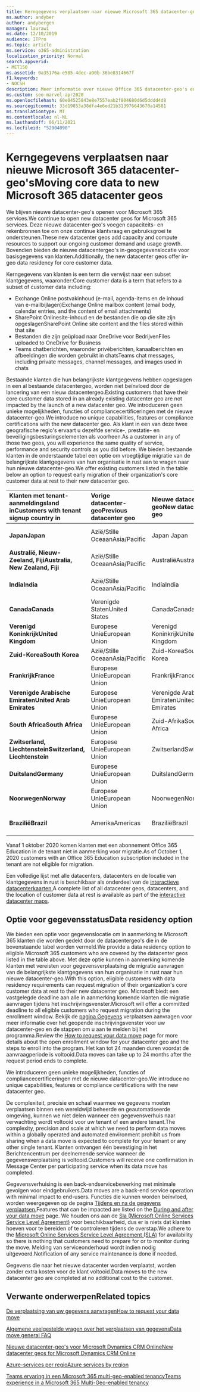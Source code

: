 ```yaml
---
title: Kerngegevens verplaatsen naar nieuwe Microsoft 365 datacenter-geo's
ms.author: andyber
author: andybergen
manager: laurawi
ms.date: 12/10/2019
audience: ITPro
ms.topic: article
ms.service: o365-administration
localization_priority: Normal
search.appverid:
- MET150
ms.assetid: 0a35176a-e585-4dec-a90b-36be8314667f
f1.keywords:
- NOCSH
description: Meer informatie over nieuwe Office 365 datacenter-geo's en hoe u de optie gegevenslocatie kunt gebruiken om een overgang van uw kerngegevens naar een nieuwe geo aan te vragen.
ms.custom: seo-marvel-apr2020
ms.openlocfilehash: 60e04525843e8e7557eab2f804680d6d5dddd4d8
ms.sourcegitcommit: 33d19853a38dfa4e6ed21b313976643670a14581
ms.translationtype: MT
ms.contentlocale: nl-NL
ms.lasthandoff: 06/11/2021
ms.locfileid: "52904090"
---
```

# <a name="moving-core-data-to-new-microsoft-365-datacenter-geos"></a><span data-ttu-id="5940a-103">Kerngegevens verplaatsen naar nieuwe Microsoft 365 datacenter-geo's</span><span class="sxs-lookup"><span data-stu-id="5940a-103">Moving core data to new Microsoft 365 datacenter geos</span></span>

<span data-ttu-id="5940a-104">We blijven nieuwe datacenter-geo's openen voor Microsoft 365 services.</span><span class="sxs-lookup"><span data-stu-id="5940a-104">We continue to open new datacenter geos for Microsoft 365 services.</span></span> <span data-ttu-id="5940a-105">Deze nieuwe datacenter-geo's voegen capaciteits- en rekenbronnen toe om onze continue klantvraag en gebruiksgroei te ondersteunen.</span><span class="sxs-lookup"><span data-stu-id="5940a-105">These new datacenter geos add capacity and compute resources to support our ongoing customer demand and usage growth.</span></span> <span data-ttu-id="5940a-106">Bovendien bieden de nieuwe datacentergeo's in-geogegevenslocatie voor basisgegevens van klanten.</span><span class="sxs-lookup"><span data-stu-id="5940a-106">Additionally, the new datacenter geos offer in-geo data residency for core customer data.</span></span> 

<span data-ttu-id="5940a-107">Kerngegevens van klanten is een term die verwijst naar een subset klantgegevens, waaronder:</span><span class="sxs-lookup"><span data-stu-id="5940a-107">Core customer data is a term that refers to a subset of customer data including:</span></span> 
- <span data-ttu-id="5940a-108">Exchange Online postvakinhoud (e-mail, agenda-items en de inhoud van e-mailbijlagen)</span><span class="sxs-lookup"><span data-stu-id="5940a-108">Exchange Online mailbox content (email body, calendar entries, and the content of email attachments)</span></span>
- <span data-ttu-id="5940a-109">SharePoint Onlinesite-inhoud en de bestanden die op die site zijn opgeslagen</span><span class="sxs-lookup"><span data-stu-id="5940a-109">SharePoint Online site content and the files stored within that site</span></span>
- <span data-ttu-id="5940a-110">Bestanden die zijn geüpload naar OneDrive voor Bedrijven</span><span class="sxs-lookup"><span data-stu-id="5940a-110">Files uploaded to OneDrive for Business</span></span>
- <span data-ttu-id="5940a-111">Teams chatberichten, waaronder privéberichten, kanaalberichten en afbeeldingen die worden gebruikt in chats</span><span class="sxs-lookup"><span data-stu-id="5940a-111">Teams chat messages, including private messages, channel messages, and images used in chats</span></span>
  
<span data-ttu-id="5940a-112">Bestaande klanten die hun belangrijkste klantgegevens hebben opgeslagen in een al bestaande datacentergeo, worden niet beïnvloed door de lancering van een nieuw datacentergeo.</span><span class="sxs-lookup"><span data-stu-id="5940a-112">Existing customers that have their core customer data stored in an already existing datacenter geo are not impacted by the launch of a new datacenter geo.</span></span> <span data-ttu-id="5940a-113">We introduceren geen unieke mogelijkheden, functies of compliancecertificeringen met de nieuwe datacenter-geo.</span><span class="sxs-lookup"><span data-stu-id="5940a-113">We introduce no unique capabilities, features or compliance certifications with the new datacenter geo.</span></span> <span data-ttu-id="5940a-114">Als klant in een van deze twee geografische regio's ervaart u dezelfde service-, prestatie- en beveiligingsbesturingselementen als voorheen.</span><span class="sxs-lookup"><span data-stu-id="5940a-114">As a customer in any of those two geos, you will experience the same quality of service, performance and security controls as you did before.</span></span> <span data-ttu-id="5940a-115">We bieden bestaande klanten in de onderstaande tabel een optie om vroegtijdige migratie van de belangrijkste klantgegevens van hun organisatie in rust aan te vragen naar hun nieuwe datacenter-geo.</span><span class="sxs-lookup"><span data-stu-id="5940a-115">We offer existing customers listed in the table below an option to request early migration of their organization's core customer data at rest to their new datacenter geo.</span></span>
  
|<span data-ttu-id="5940a-116">**Klanten met tenant-aanmeldingsland in**</span><span class="sxs-lookup"><span data-stu-id="5940a-116">**Customers with tenant signup country in**</span></span>|<span data-ttu-id="5940a-117">**Vorige datacenter-geo**</span><span class="sxs-lookup"><span data-stu-id="5940a-117">**Previous datacenter geo**</span></span>|<span data-ttu-id="5940a-118">**Nieuwe datacenter-geo**</span><span class="sxs-lookup"><span data-stu-id="5940a-118">**New datacenter geo**</span></span>|<span data-ttu-id="5940a-119">**Geo beschikbaar sinds**</span><span class="sxs-lookup"><span data-stu-id="5940a-119">**Geo available since**</span></span>|
|:-----|:-----|:-----|:-----|
|<span data-ttu-id="5940a-120">**Japan**</span><span class="sxs-lookup"><span data-stu-id="5940a-120">**Japan**</span></span>| <span data-ttu-id="5940a-121">Azië/Stille Oceaan</span><span class="sxs-lookup"><span data-stu-id="5940a-121">Asia/Pacific</span></span> | <span data-ttu-id="5940a-122">Japan </span><span class="sxs-lookup"><span data-stu-id="5940a-122">Japan</span></span> | <span data-ttu-id="5940a-123">December 2014</span><span class="sxs-lookup"><span data-stu-id="5940a-123">December 2014</span></span> |
|<span data-ttu-id="5940a-124">**Australië, Nieuw-Zeeland, Fiji**</span><span class="sxs-lookup"><span data-stu-id="5940a-124">**Australia, New Zealand, Fiji**</span></span>| <span data-ttu-id="5940a-125">Azië/Stille Oceaan</span><span class="sxs-lookup"><span data-stu-id="5940a-125">Asia/Pacific</span></span> | <span data-ttu-id="5940a-126">Australië</span><span class="sxs-lookup"><span data-stu-id="5940a-126">Australia</span></span> | <span data-ttu-id="5940a-127">Maart 2015</span><span class="sxs-lookup"><span data-stu-id="5940a-127">March 2015</span></span> |
|<span data-ttu-id="5940a-128">**India**</span><span class="sxs-lookup"><span data-stu-id="5940a-128">**India**</span></span>| <span data-ttu-id="5940a-129">Azië/Stille Oceaan</span><span class="sxs-lookup"><span data-stu-id="5940a-129">Asia/Pacific</span></span> | <span data-ttu-id="5940a-130">India</span><span class="sxs-lookup"><span data-stu-id="5940a-130">India</span></span> | <span data-ttu-id="5940a-131">Oktober 2015</span><span class="sxs-lookup"><span data-stu-id="5940a-131">October 2015</span></span> |
|<span data-ttu-id="5940a-132">**Canada**</span><span class="sxs-lookup"><span data-stu-id="5940a-132">**Canada**</span></span>| <span data-ttu-id="5940a-133">Verenigde Staten</span><span class="sxs-lookup"><span data-stu-id="5940a-133">United States</span></span> | <span data-ttu-id="5940a-134">Canada</span><span class="sxs-lookup"><span data-stu-id="5940a-134">Canada</span></span> | <span data-ttu-id="5940a-135">Mei 2016</span><span class="sxs-lookup"><span data-stu-id="5940a-135">May 2016</span></span> |
|<span data-ttu-id="5940a-136">**Verenigd Koninkrijk**</span><span class="sxs-lookup"><span data-stu-id="5940a-136">**United Kingdom**</span></span>| <span data-ttu-id="5940a-137">Europese Unie</span><span class="sxs-lookup"><span data-stu-id="5940a-137">European Union</span></span> | <span data-ttu-id="5940a-138">Verenigd Koninkrijk</span><span class="sxs-lookup"><span data-stu-id="5940a-138">United Kingdom</span></span> | <span data-ttu-id="5940a-139">September 2016</span><span class="sxs-lookup"><span data-stu-id="5940a-139">September 2016</span></span> |
|<span data-ttu-id="5940a-140">**Zuid-Korea**</span><span class="sxs-lookup"><span data-stu-id="5940a-140">**South Korea**</span></span>| <span data-ttu-id="5940a-141">Azië/Stille Oceaan</span><span class="sxs-lookup"><span data-stu-id="5940a-141">Asia/Pacific</span></span> | <span data-ttu-id="5940a-142">Zuid-Korea</span><span class="sxs-lookup"><span data-stu-id="5940a-142">South Korea</span></span> | <span data-ttu-id="5940a-143">April 2017</span><span class="sxs-lookup"><span data-stu-id="5940a-143">April 2017</span></span> |
|<span data-ttu-id="5940a-144">**Frankrijk**</span><span class="sxs-lookup"><span data-stu-id="5940a-144">**France**</span></span>| <span data-ttu-id="5940a-145">Europese Unie</span><span class="sxs-lookup"><span data-stu-id="5940a-145">European Union</span></span> | <span data-ttu-id="5940a-146">Frankrijk</span><span class="sxs-lookup"><span data-stu-id="5940a-146">France</span></span> | <span data-ttu-id="5940a-147">Maart 2018</span><span class="sxs-lookup"><span data-stu-id="5940a-147">March 2018</span></span> |
|<span data-ttu-id="5940a-148">**Verenigde Arabische Emiraten**</span><span class="sxs-lookup"><span data-stu-id="5940a-148">**United Arab Emirates**</span></span>| <span data-ttu-id="5940a-149">Europese Unie</span><span class="sxs-lookup"><span data-stu-id="5940a-149">European Union</span></span> | <span data-ttu-id="5940a-150">Verenigde Arabische Emiraten</span><span class="sxs-lookup"><span data-stu-id="5940a-150">United Arab Emirates</span></span> | <span data-ttu-id="5940a-151">Juni 2019</span><span class="sxs-lookup"><span data-stu-id="5940a-151">June 2019</span></span> |
|<span data-ttu-id="5940a-152">**South Africa**</span><span class="sxs-lookup"><span data-stu-id="5940a-152">**South Africa**</span></span>| <span data-ttu-id="5940a-153">Europese Unie</span><span class="sxs-lookup"><span data-stu-id="5940a-153">European Union</span></span> | <span data-ttu-id="5940a-154">Zuid-Afrika</span><span class="sxs-lookup"><span data-stu-id="5940a-154">South Africa</span></span> | <span data-ttu-id="5940a-155">Juli 2019</span><span class="sxs-lookup"><span data-stu-id="5940a-155">July 2019</span></span> |
|<span data-ttu-id="5940a-156">**Zwitserland, Liechtenstein**</span><span class="sxs-lookup"><span data-stu-id="5940a-156">**Switzerland, Liechtenstein**</span></span>| <span data-ttu-id="5940a-157">Europese Unie</span><span class="sxs-lookup"><span data-stu-id="5940a-157">European Union</span></span> | <span data-ttu-id="5940a-158">Zwitserland</span><span class="sxs-lookup"><span data-stu-id="5940a-158">Switzerland</span></span> | <span data-ttu-id="5940a-159">December 2019</span><span class="sxs-lookup"><span data-stu-id="5940a-159">December 2019</span></span> |
|<span data-ttu-id="5940a-160">**Duitsland**</span><span class="sxs-lookup"><span data-stu-id="5940a-160">**Germany**</span></span>| <span data-ttu-id="5940a-161">Europese Unie</span><span class="sxs-lookup"><span data-stu-id="5940a-161">European Union</span></span> | <span data-ttu-id="5940a-162">Duitsland</span><span class="sxs-lookup"><span data-stu-id="5940a-162">Germany</span></span> | <span data-ttu-id="5940a-163">December 2019</span><span class="sxs-lookup"><span data-stu-id="5940a-163">December 2019</span></span> |
|<span data-ttu-id="5940a-164">**Noorwegen**</span><span class="sxs-lookup"><span data-stu-id="5940a-164">**Norway**</span></span>| <span data-ttu-id="5940a-165">Europese Unie</span><span class="sxs-lookup"><span data-stu-id="5940a-165">European Union</span></span> | <span data-ttu-id="5940a-166">Noorwegen</span><span class="sxs-lookup"><span data-stu-id="5940a-166">Norway</span></span> | <span data-ttu-id="5940a-167">April 2020</span><span class="sxs-lookup"><span data-stu-id="5940a-167">April 2020</span></span> |
|<span data-ttu-id="5940a-168">**Brazilië**</span><span class="sxs-lookup"><span data-stu-id="5940a-168">**Brazil**</span></span>| <span data-ttu-id="5940a-169">Amerika</span><span class="sxs-lookup"><span data-stu-id="5940a-169">Americas</span></span> | <span data-ttu-id="5940a-170">Brazilië</span><span class="sxs-lookup"><span data-stu-id="5940a-170">Brazil</span></span> | <span data-ttu-id="5940a-171">November 2020</span><span class="sxs-lookup"><span data-stu-id="5940a-171">November 2020</span></span> |

<span data-ttu-id="5940a-172">Vanaf 1 oktober 2020 komen klanten met een abonnement Office 365 Education in de tenant niet in aanmerking voor migratie.</span><span class="sxs-lookup"><span data-stu-id="5940a-172">As of October 1, 2020 customers with an Office 365 Education subscription included in the tenant are not eligible for migration.</span></span>

<span data-ttu-id="5940a-173">Een volledige lijst met alle datacenters, datacenters en de locatie van klantgegevens in rust is beschikbaar als onderdeel van de [interactieve datacenterkaarten.](https://office.com/datamaps)</span><span class="sxs-lookup"><span data-stu-id="5940a-173">A complete list of all datacenter geos, datacenters, and the location of customer data at rest is available as part of the [interactive datacenter maps](https://office.com/datamaps).</span></span> 
  
## <a name="data-residency-option"></a><span data-ttu-id="5940a-174">Optie voor gegevensstatus</span><span class="sxs-lookup"><span data-stu-id="5940a-174">Data residency option</span></span>

<span data-ttu-id="5940a-175">We bieden een optie voor gegevenslocatie om in aanmerking te Microsoft 365 klanten die worden gedekt door de datacentergeo's die in de bovenstaande tabel worden vermeld.</span><span class="sxs-lookup"><span data-stu-id="5940a-175">We provide a data residency option to eligible Microsoft 365 customers who are covered by the datacenter geos listed in the table above.</span></span> <span data-ttu-id="5940a-176">Met deze optie kunnen in aanmerking komende klanten met vereisten voor gegevensverplaatsing de migratie aanvragen van de belangrijkste klantgegevens van hun organisatie in rust naar hun nieuwe datacenter-geo.</span><span class="sxs-lookup"><span data-stu-id="5940a-176">With this option, eligible customers with data residency requirements can request migration of their organization's core customer data at rest to their new datacenter geo.</span></span>  <span data-ttu-id="5940a-177">Microsoft biedt een vastgelegde deadline aan alle in aanmerking komende klanten die migratie aanvragen tijdens het inschrijvingsvenster.</span><span class="sxs-lookup"><span data-stu-id="5940a-177">Microsoft will offer a committed deadline to all eligible customers who request migration during the enrollment window.</span></span>  <span data-ttu-id="5940a-178">Bekijk de [pagina Gegevens](request-your-data-move.md) verplaatsen aanvragen voor meer informatie over het geopende inschrijvingsvenster voor uw datacenter-geo en de stappen om u aan te melden bij het programma.</span><span class="sxs-lookup"><span data-stu-id="5940a-178">Review the [How to request your data move](request-your-data-move.md) page for more details about the open enrollment window for your datacenter geo and the steps to enroll into the program.</span></span>  <span data-ttu-id="5940a-179">Het kan tot 24 maanden duren voordat de aanvraagperiode is voltooid.</span><span class="sxs-lookup"><span data-stu-id="5940a-179">Data moves can take up to 24 months after the request period ends to complete.</span></span>

<span data-ttu-id="5940a-180">We introduceren geen unieke mogelijkheden, functies of compliancecertificeringen met de nieuwe datacenter-geo.</span><span class="sxs-lookup"><span data-stu-id="5940a-180">We introduce no unique capabilities, features or compliance certifications with the new datacenter geo.</span></span>
    
<span data-ttu-id="5940a-181">De complexiteit, precisie en schaal waarmee we gegevens moeten verplaatsen binnen een wereldwijd beheerde en geautomatiseerde omgeving, kunnen we niet delen wanneer een gegevensverhuis naar verwachting wordt voltooid voor uw tenant of een andere tenant.</span><span class="sxs-lookup"><span data-stu-id="5940a-181">The complexity, precision and scale at which we need to perform data moves within a globally operated and automated environment prohibit us from sharing when a data move is expected to complete for your tenant or any other single tenant.</span></span> <span data-ttu-id="5940a-182">Klanten ontvangen één bevestiging in het Berichtencentrum per deelnemende service wanneer de gegevensverplaatsing is voltooid.</span><span class="sxs-lookup"><span data-stu-id="5940a-182">Customers will receive one confirmation in Message Center per participating service when its data move has completed.</span></span> 
    
<span data-ttu-id="5940a-183">Gegevensverhuising is een back-endservicebewerking met minimale gevolgen voor eindgebruikers.</span><span class="sxs-lookup"><span data-stu-id="5940a-183">Data moves are a back-end service operation with minimal impact to end-users.</span></span> <span data-ttu-id="5940a-184">Functies die kunnen worden beïnvloed, worden weergegeven op de pagina [Tijdens en na de gegevens verplaatsen.](during-and-after-your-data-move.md)</span><span class="sxs-lookup"><span data-stu-id="5940a-184">Features that can be impacted are listed on the [During and after your data move](during-and-after-your-data-move.md) page.</span></span> <span data-ttu-id="5940a-185">We houden ons aan de [Sla (Microsoft Online Services Service Level Agreement)](https://go.microsoft.com/fwlink/p/?LinkId=523897) voor beschikbaarheid, dus er is niets dat klanten hoeven voor te bereiden of te controleren tijdens de overstap.</span><span class="sxs-lookup"><span data-stu-id="5940a-185">We adhere to the [Microsoft Online Services Service Level Agreement (SLA)](https://go.microsoft.com/fwlink/p/?LinkId=523897) for availability so there is nothing that customers need to prepare for or to monitor during the move.</span></span> <span data-ttu-id="5940a-186">Melding van serviceonderhoud wordt indien nodig uitgevoerd.</span><span class="sxs-lookup"><span data-stu-id="5940a-186">Notification of any service maintenance is done if needed.</span></span> 

<span data-ttu-id="5940a-187">Gegevens die naar het nieuwe datacenter worden verplaatst, worden zonder extra kosten voor de klant voltooid.</span><span class="sxs-lookup"><span data-stu-id="5940a-187">Data moves to the new datacenter geo are completed at no additional cost to the customer.</span></span>
    
## <a name="related-topics"></a><span data-ttu-id="5940a-188">Verwante onderwerpen</span><span class="sxs-lookup"><span data-stu-id="5940a-188">Related topics</span></span> 
 
[<span data-ttu-id="5940a-189">De verplaatsing van uw gegevens aanvragen</span><span class="sxs-lookup"><span data-stu-id="5940a-189">How to request your data move</span></span>](request-your-data-move.md)
    
[<span data-ttu-id="5940a-190">Algemene veelgestelde vragen over het verplaatsen van gegevens</span><span class="sxs-lookup"><span data-stu-id="5940a-190">Data move general FAQ</span></span>](data-move-faq.md)
  
[<span data-ttu-id="5940a-191">Nieuwe datacenter-geo's voor Microsoft Dynamics CRM Online</span><span class="sxs-lookup"><span data-stu-id="5940a-191">New datacenter geos for Microsoft Dynamics CRM Online</span></span>](/power-platform/admin/new-datacenter-regions)
  
[<span data-ttu-id="5940a-192">Azure-services per regio</span><span class="sxs-lookup"><span data-stu-id="5940a-192">Azure services by region</span></span>](https://azure.microsoft.com/regions/)

[<span data-ttu-id="5940a-193">Teams ervaring in een Microsoft 365 multi-geo-enabled tenancy</span><span class="sxs-lookup"><span data-stu-id="5940a-193">Teams experience in a Microsoft 365 Multi-Geo-enabled tenancy</span></span>](/microsoftteams/teams-experience-o365odb-spo-multi-geo)
